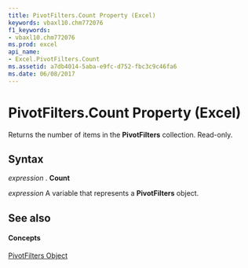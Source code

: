 ```yaml
---
title: PivotFilters.Count Property (Excel)
keywords: vbaxl10.chm772076
f1_keywords:
- vbaxl10.chm772076
ms.prod: excel
api_name:
- Excel.PivotFilters.Count
ms.assetid: a7db4014-5aba-e9fc-d752-fbc3c9c46fa6
ms.date: 06/08/2017
---
```



# PivotFilters.Count Property (Excel)

Returns the number of items in the **PivotFilters** collection. Read-only.


## Syntax

 _expression_ . **Count**

 _expression_ A variable that represents a **PivotFilters** object.


## See also


#### Concepts


[PivotFilters Object](pivotfilters-object-excel.md)

